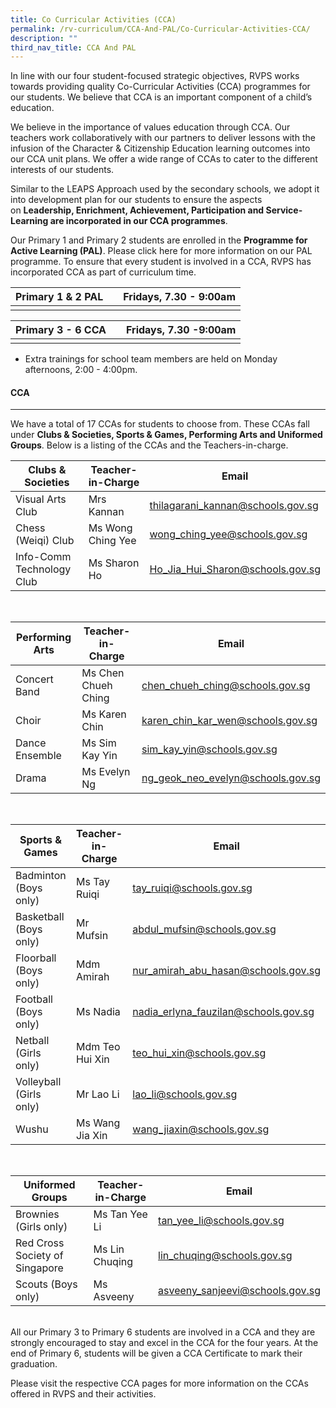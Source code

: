 ```yaml
---
title: Co Curricular Activities (CCA)
permalink: /rv-curriculum/CCA-And-PAL/Co-Curricular-Activities-CCA/
description: ""
third_nav_title: CCA And PAL
---
```

In line with our four student-focused strategic objectives, RVPS works towards providing quality Co-Curricular Activities (CCA) programmes for our students. We believe that CCA is an important component of a child’s education. <br>

We believe in the importance of values education through CCA. Our teachers work collaboratively with our partners to deliver lessons with the infusion of the Character & Citizenship Education learning outcomes into our CCA unit plans. We offer a wide range of CCAs to cater to the different interests of our students. <br>

Similar to the LEAPS Approach used by the secondary schools, we adopt it into development plan for our students to ensure the aspects on **Leadership, Enrichment, Achievement, Participation and Service-Learning are incorporated in our CCA programmes**. <br>

Our Primary 1 and Primary 2 students are enrolled in the **Programme for Active Learning (PAL)**. Please click here for more information on our PAL programme. To ensure that every student is involved in a CCA, RVPS has incorporated CCA as part of curriculum time.
<br>

| Primary 1 &  2 PAL |  | Fridays, 7.30 - 9:00am |
| -------- | -------- | -------- |
|  |  |  |

| Primary 3 - 6 CCA |  | Fridays, 7.30 -9:00am |
| -------- | -------- | -------- |
|  |  |  |

* Extra trainings for school team members are held on Monday afternoons, 2:00 - 4:00pm. <br>

#### CCA
---
We have a total of 17 CCAs for students to choose from. These CCAs fall under **Clubs & Societies, Sports & Games, Performing Arts and Uniformed Groups**. Below is a listing of the CCAs and the Teachers-in-charge. <br>

| **Clubs & Societies** | Teacher-in-Charge | Email |
| -------- | -------- | -------- |
| Visual Arts Club 	| Mrs Kannan 	| [thilagarani_kannan@schools.gov.sg](thilagarani_kannan@schools.gov.sg )	|
| Chess (Weiqi) Club 	| Ms Wong Ching Yee 	| [wong_ching_yee@schools.gov.sg ](wong_ching_yee@schools.gov.sg )	|
| Info-Comm Technology Club 	| Ms Sharon Ho 	| [Ho_Jia_Hui_Sharon@schools.gov.sg ](Ho_Jia_Hui_Sharon@schools.gov.sg )

<br>

| **Performing Arts** | Teacher-in-Charge | Email |
| -------- | -------- | -------- |
| Concert Band 	| Ms Chen Chueh Ching 	| [chen_chueh_ching@schools.gov.sg](chen_chueh_ching@schools.gov.sg)	|
| Choir 	| Ms Karen Chin 	| [karen_chin_kar_wen@schools.gov.sg](karen_chin_kar_wen@schools.gov.sg)	|
| Dance Ensemble 	| Ms Sim Kay Yin 	| [sim_kay_yin@schools.gov.sg](sim_kay_yin@schools.gov.sg) 	|
| Drama 	| Ms Evelyn Ng 	| [ng_geok_neo_evelyn@schools.gov.sg ](ng_geok_neo_evelyn@schools.gov.sg )	|

<br>

| **Sports & Games** | Teacher-in-Charge | Email |
| -------- | -------- | -------- |
| Badminton (Boys only) 	| Ms Tay Ruiqi 	| [tay_ruiqi@schools.gov.sg ](tay_ruiqi@schools.gov.sg )	|
| Basketball (Boys only) 	| Mr Mufsin 	| [abdul_mufsin@schools.gov.sg](abdul_mufsin@schools.gov.sg)|
| Floorball (Boys only) 	| Mdm Amirah 	| [nur_amirah_abu_hasan@schools.gov.sg](nur_amirah_abu_hasan@schools.gov.sg)|
| Football (Boys only) 	| Ms Nadia 	| [nadia_erlyna_fauzilan@schools.gov.sg](nadia_erlyna_fauzilan@schools.gov.sg) 	|
| Netball (Girls only) 	| Mdm Teo Hui Xin 	| [teo_hui_xin@schools.gov.sg](teo_hui_xin@schools.gov.sg) 	|
| Volleyball (Girls only) 	| Mr Lao Li 	| [lao_li@schools.gov.sg](lao_li@schools.gov.sg) 	|
| Wushu 	| Ms Wang Jia Xin 	| [wang_jiaxin@schools.gov.sg](wang_jiaxin@schools.gov.sg)

<br>

| **Uniformed Groups** 	| Teacher-in-Charge | Email |
| -------- | -------- | -------- |
| Brownies (Girls only) 	| Ms Tan Yee Li 	| [tan_yee_li@schools.gov.sg](tan_yee_li@schools.gov.sg) 	|
| Red Cross Society of Singapore 	| Ms Lin Chuqing 	| [lin_chuqing@schools.gov.sg](lin_chuqing@schools.gov.sg) 	|
| Scouts (Boys only) 	| Ms Asveeny  	| [asveeny_sanjeevi@schools.gov.sg](asveeny_sanjeevi@schools.gov.sg) 	|

<br>
All our Primary 3 to Primary 6 students are involved in a CCA and they are strongly encouraged to stay and excel in the CCA for the four years. At the end of Primary 6, students will be given a CCA Certificate to mark their graduation. 

Please visit the respective CCA pages for more information on the CCAs offered in RVPS and their activities.